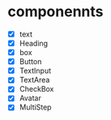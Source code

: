 # componennts 

- [x] text
- [x] Heading
- [x] box
- [x] Button
- [x] TextInput
- [x] TextArea
- [x] CheckBox
- [x] Avatar
- [x] MultiStep
